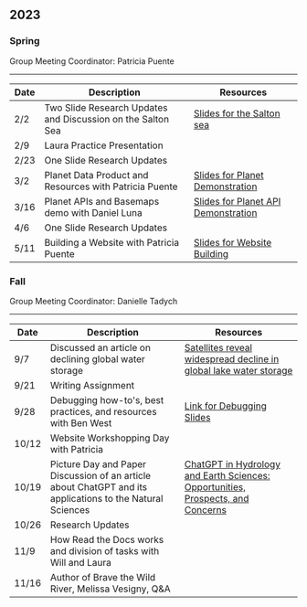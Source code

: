 ## 2023
### Spring
Group Meeting Coordinator: Patricia Puente

---
| Date | Description| Resources |
|---|---|---|
|2/2 | Two Slide Research Updates and Discussion on the Salton Sea|[Slides for the Salton sea](https://docs.google.com/presentation/d/1okXl2uCZkjAwDyEGZVVsKJWZ8Tddt-3f/edit?usp=sharing&ouid=104873212690310383662&rtpof=true&sd=true)|
|2/9 | Laura Practice Presentation|| 
|2/23 | One Slide Research Updates ||
|3/2 | Planet Data Product and Resources with Patricia Puente |[Slides for Planet  Demonstration](https://docs.google.com/presentation/d/1SQTf9sU2rx2b_OOWzVndSW0T6pAXu0ojHi1sOGlaTT4/edit#slide=id.g214b1b0f435_0_55)|
|3/16 | Planet APIs and Basemaps demo with Daniel Luna |[Slides for Planet API Demonstration](https://docs.google.com/presentation/d/1O4L9wwFIlB7TUeVAkopre1496MyrQUSb4eiZ7Osnyck/edit?usp=sharing)|
|4/6 | One Slide Research Updates||
|5/11| Building a Website with Patricia Puente|[Slides for Website Building](https://docs.google.com/presentation/d/1O4L9wwFIlB7TUeVAkopre1496MyrQUSb4eiZ7Osnyck/edit?usp=sharing)|

### Fall
Group Meeting Coordinator: Danielle Tadych

---
| Date | Description| Resources |
|---|---|---|
|9/7| Discussed an article on declining global water storage | [Satellites reveal widespread decline in global lake water storage](https://www.science.org/doi/10.1126/science.abo2812)
|9/21| Writing Assignment
|9/28| Debugging how-to's, best practices, and resources with Ben West|[Link for Debugging Slides](https://docs.google.com/presentation/d/1pbHDGy_aB3Bl5XSlJ9Icu0WYJSqfNizTkJUnarAr658/edit?usp=sharing)
|10/12| Website Workshopping Day with Patricia
|10/19| Picture Day and Paper Discussion of an article about ChatGPT and its applications to the Natural Sciences|[ChatGPT in Hydrology and Earth Sciences: Opportunities, Prospects, and Concerns](https://doi.org/10.1029/2023WR036288)
|10/26| Research Updates|
|11/9| How Read the Docs works and division of tasks with Will and Laura
|11/16| Author of Brave the Wild River, Melissa Vesigny, Q&A

